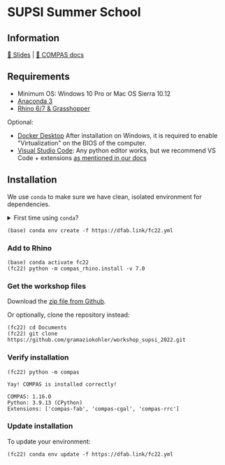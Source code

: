 # SUPSI Summer School

## Information

[🎦 Slides]() | [📃 COMPAS docs](https://compas.dev)

## Requirements

* Minimum OS: Windows 10 Pro or Mac OS Sierra 10.12
* [Anaconda 3](https://www.anaconda.com/distribution/)
* [Rhino 6/7 & Grasshopper](https://www.rhino3d.com/download)

Optional:

* [Docker Desktop](https://www.docker.com/products/docker-desktop) After installation on Windows, it is required to enable "Virtualization" on the BIOS of the computer.
* [Visual Studio Code](https://code.visualstudio.com/): Any python editor works, but we recommend VS Code + extensions [as mentioned in our docs](https://gramaziokohler.github.io/compas_fab/latest/getting_started.html#working-in-visual-studio-code-1)

## Installation

We use `conda` to make sure we have clean, isolated environment for dependencies.

<details><summary>First time using <code>conda</code>?</summary>
<p>

Make sure you run this at least once:

    (base) conda config --add channels conda-forge

</p>
</details>

    (base) conda env create -f https://dfab.link/fc22.yml

### Add to Rhino

    (base) conda activate fc22
    (fc22) python -m compas_rhino.install -v 7.0

### Get the workshop files

Download the [zip file from Github](https://github.com/gramaziokohler/workshop_supsi_2022/archive/refs/heads/main.zip).

Or optionally, clone the repository instead:

    (fc22) cd Documents
    (fc22) git clone https://github.com/gramaziokohler/workshop_supsi_2022.git

### Verify installation

    (fc22) python -m compas

    Yay! COMPAS is installed correctly!

    COMPAS: 1.16.0
    Python: 3.9.13 (CPython)
    Extensions: ['compas-fab', 'compas-cgal', 'compas-rrc']

### Update installation

To update your environment:

    (fc22) conda env update -f https://dfab.link/fc22.yml
